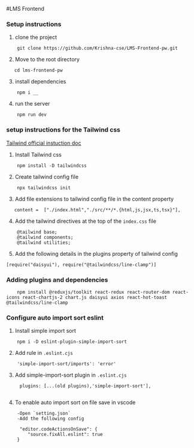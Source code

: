 #LMS Frontend

### Setup instructions
1. clone the project
```
    git clone https://github.com/Krishna-cse/LMS-Frontend-pw.git
```
2. Move to the root directory
```
   cd lms-frontend-pw
```

3. install dependencies
```
    npm i __
```

4. run the server
```
    npm run dev
```

### setup instructions for the Tailwind css

[Tailwind official instuction doc](https://tailwindcss.com/docs/installation)

1. Install Tailwind css
```
    npm install -D tailwindcss
```

2. Create tailwind config file
```
    npx tailwindcss init
```

3. Add file extensions to tailwind config file in the content property
```
   content =  ["./index.html","./src/**/*.{html,js,jsx,ts,tsx}"],
```

4. Add the tailwind directives at the top of the `index.css` file
```
    @tailwind base;
    @tailwind components;
    @tailwind utilities;
```
5. Add the following details in the plugins property of tailwind config 

```
[require("daisyui"), require("@tailwindcss/line-clamp")]
```
### Adding plugins and dependencies

```
    npm install @reduxjs/toolkit react-redux react-router-dom react-icons react-chartjs-2 chart.js daisyui axios react-hot-toast @tailwindcss/line-clamp
```

### Configure auto import sort eslint

1. Install simple import sort
```
    npm i -D eslint-plugin-simple-import-sort
```

2. Add rule in `.eslint.cjs`
```
    'simple-import-sort/imports': 'error'
```

3. Add simple-import-sort plugin in `.eslint.cjs`
```
     plugins: [...(old plugins),'simple-import-sort'],
 
```

4. To enable auto import sort on file save in vscode
```
    -Open `setting.json`
    -Add the following config

     "editor.codeActionsOnSave": {
        "source.fixAll.eslint": true
    }

```